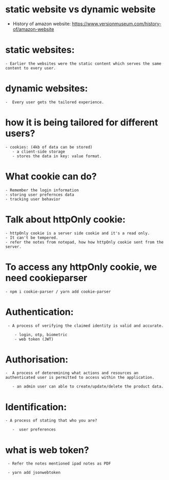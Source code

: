 # static website vs dynamic website

  - History of amazon website: https://www.versionmuseum.com/history-of/amazon-website

  # static websites:
    - Earlier the websites were the static content which serves the same content to every user.
  # dynamic websites:
    -  Every user gets the tailored experience.

  # how it is being tailored for different users?
    - cookies: (4kb of data can be stored)
       - a client-side storage
       - stores the data in key: value format.

  # What cookie can do?
    - Remember the login information
    - storing user prefernces data
    - tracking user behavior

  # Talk about httpOnly cookie:
    - httpOnly cookie is a server side cookie and it's a read only.
    - It can't be tempered.
    - refer the notes from notepad, how how httpOnly cookie sent from the server.

  # To access any httpOnly cookie, we need cookieparser
    - npm i cookie-parser / yarn add cookie-parser 


  # Authentication:
     - A process of verifying the claimed identity is valid and accurate.

        - login, otp, biometric
        - web token (JWT)


  # Authorisation:
    -  A process of deteremining what actions and resources an authenticated user is permitted to access within the application.

       - an admin user can able to create/update/delete the product data.

  # Identification:

    - A process of stating that who you are?

       -  user preferences

  # what is web token?
     - Refer the notes mentioned ipad notes as PDF

     - yarn add jsonwebtoken


